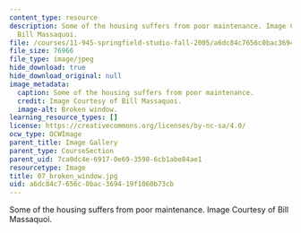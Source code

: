 ```yaml
---
content_type: resource
description: Some of the housing suffers from poor maintenance. Image Courtesy of
  Bill Massaquoi.
file: /courses/11-945-springfield-studio-fall-2005/a6dc84c7656c0bac369419f1060b73cb_07_broken_window.jpg
file_size: 76966
file_type: image/jpeg
hide_download: true
hide_download_original: null
image_metadata:
  caption: Some of the housing suffers from poor maintenance.
  credit: Image Courtesy of Bill Massaquoi.
  image-alt: Broken window.
learning_resource_types: []
license: https://creativecommons.org/licenses/by-nc-sa/4.0/
ocw_type: OCWImage
parent_title: Image Gallery
parent_type: CourseSection
parent_uid: 7ca0dc4e-6917-0e69-3598-6cb1abe84ae1
resourcetype: Image
title: 07_broken_window.jpg
uid: a6dc84c7-656c-0bac-3694-19f1060b73cb
---
```

Some of the housing suffers from poor maintenance. Image Courtesy of Bill Massaquoi.